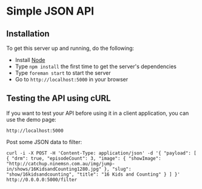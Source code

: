 Simple JSON API
===========

## Installation

To get this server up and running, do the following:

* Install [Node](http://nodejs.org)
* Type `npm install` the first time to get the server's dependencies
* Type `foreman start` to start the server
* Go to `http://localhost:5000` in your browser

## Testing the API using cURL

If you want to test your API before using it in a client application, you can use the demo page:

    http://localhost:5000

Post some JSON data to filter:

    curl -i -X POST -H 'Content-Type: application/json' -d '{ "payload": [ { "drm": true, "episodeCount": 3, "image": { "showImage": "http://catchup.ninemsn.com.au/img/jump-in/shows/16KidsandCounting1280.jpg" }, "slug": "show/16kidsandcounting", "title": "16 Kids and Counting" } ] }' http://0.0.0.0:5000/filter
